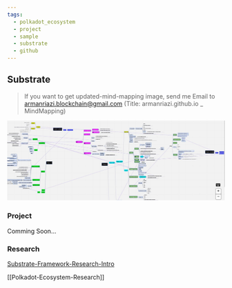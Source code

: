 ```yaml
---
tags:
  - polkadot_ecosystem
  - project
  - sample
  - substrate
  - github
---
```


## Substrate

> If you want to get updated-mind-mapping image, send me Email to armanriazi.blockchain@gmail.com 
> (Title: armanriazi.github.io _ MindMapping)

![Graph](../../assets/attachments/substrate-minmap.jpg)

### Project

Comming Soon...

### Research

[Substrate-Framework-Research-Intro](substrate-polka-kus/substrate-framework-research-intro.md)

[[Polkadot-Ecosystem-Research]]

